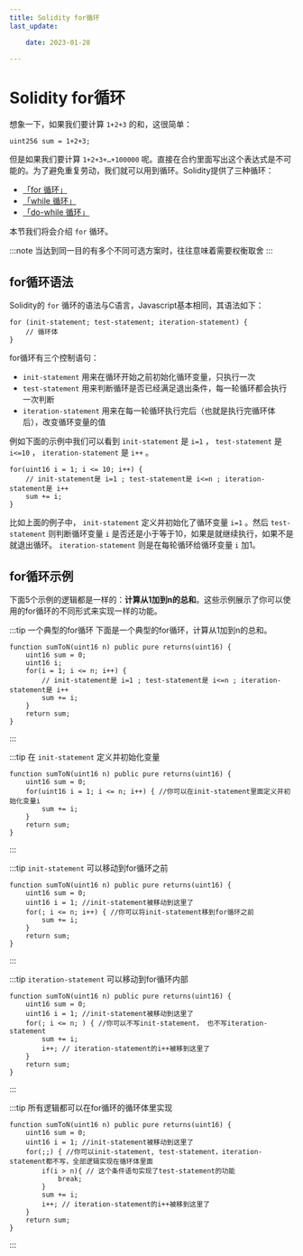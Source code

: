 ```yaml
---
title: Solidity for循环
last_update:

    date: 2023-01-28

---
```


# Solidity for循环

想象一下，如果我们要计算 `1+2+3` 的和，这很简单：

```solidity
uint256 sum = 1+2+3;
```

但是如果我们要计算 `1+2+3+…+100000` 呢。直接在合约里面写出这个表达式是不可能的。为了避免重复劳动，我们就可以用到循环。Solidity提供了三种循环：

- [「for 循环」](for)
- [「while 循环」](while)
- [「do-while 循环」](do-while)

本节我们将会介绍 `for` 循环。

:::note
当达到同一目的有多个不同可选方案时，往往意味着需要权衡取舍
:::

## for循环语法

Solidity的 `for` 循环的语法与C语言，Javascript基本相同，其语法如下：

```solidity
for (init-statement; test-statement; iteration-statement) {
    // 循环体 
}
```

for循环有三个控制语句：

* `init-statement` 用来在循环开始之前初始化循环变量，只执行一次
* `test-statement` 用来判断循环是否已经满足退出条件，每一轮循环都会执行一次判断
* `iteration-statement` 用来在每一轮循环执行完后（也就是执行完循环体后），改变循环变量的值

例如下面的示例中我们可以看到 `init-statement` 是 `i=1` ， `test-statement` 是 `i<=10` ， `iteration-statement` 是 `i++` 。

```solidity
for(uint16 i = 1; i <= 10; i++) {
    // init-statement是 i=1 ; test-statement是 i<=n ; iteration-statement是 i++
    sum += i;
}
```

比如上面的例子中， `init-statement` 定义并初始化了循环变量 `i=1` 。然后 `test-statement` 则判断循环变量 `i` 是否还是小于等于10，如果是就继续执行，如果不是就退出循环。 `iteration-statement` 则是在每轮循环给循环变量 `i` 加1。

## for循环示例

下面5个示例的逻辑都是一样的：**计算从1加到n的总和**。这些示例展示了你可以使用的for循环的不同形式来实现一样的功能。

:::tip 一个典型的for循环
下面是一个典型的for循环，计算从1加到n的总和。

```solidity
function sumToN(uint16 n) public pure returns(uint16) {
    uint16 sum = 0;
    uint16 i;
    for(i = 1; i <= n; i++) {
        // init-statement是 i=1 ; test-statement是 i<=n ; iteration-statement是 i++
        sum += i;
    }
    return sum;
}
```

:::

:::tip 在 `init-statement` 定义并初始化变量

```solidity
function sumToN(uint16 n) public pure returns(uint16) {
    uint16 sum = 0;
    for(uint16 i = 1; i <= n; i++) { //你可以在init-statement里面定义并初始化变量i
        sum += i;
    }
    return sum;
}
```

:::

:::tip `init-statement` 可以移动到for循环之前

```solidity
function sumToN(uint16 n) public pure returns(uint16) {
    uint16 sum = 0;
    uint16 i = 1; //init-statement被移动到这里了
    for(; i <= n; i++) { //你可以将init-statement移到for循环之前
        sum += i;
    }
    return sum;
}
```

:::

:::tip `iteration-statement` 可以移动到for循环内部

```solidity
function sumToN(uint16 n) public pure returns(uint16) {
    uint16 sum = 0;
    uint16 i = 1; //init-statement被移动到这里了
    for(; i <= n; ) { //你可以不写init-statement， 也不写iteration-statement
        sum += i;
        i++; // iteration-statement的i++被移到这里了
    }
    return sum;
}
```

:::

:::tip 所有逻辑都可以在for循环的循环体里实现

```solidity
function sumToN(uint16 n) public pure returns(uint16) {
    uint16 sum = 0;
    uint16 i = 1; //init-statement被移动到这里了
    for(;;) { //你可以init-statement, test-statement，iteration-statement都不写，全部逻辑实现在循环体里面
        if(i > n){ // 这个条件语句实现了test-statement的功能
            break;
        }
        sum += i;
        i++; // iteration-statement的i++被移到这里了
    }
    return sum;
}
```

:::

